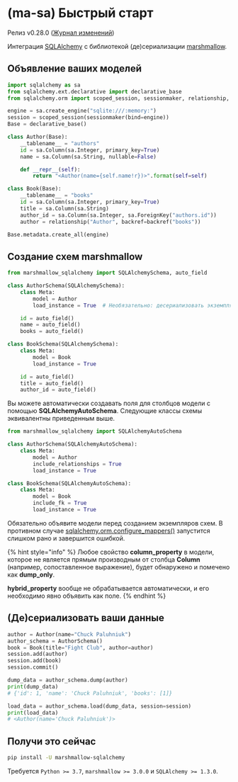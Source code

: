 # (ma-sa) Быстрый старт

Релиз v0.28.0 ([Журнал изменений](ma-sa-informaciya-o-proekte.md#zhurnal-izmenenii))

Интеграция [SQLAlchemy](http://www.sqlalchemy.org/) с библиотекой (де)сериализации [marshmallow](https://marshmallow.readthedocs.io/en/latest/).

## Объявление ваших моделей

```python
import sqlalchemy as sa
from sqlalchemy.ext.declarative import declarative_base
from sqlalchemy.orm import scoped_session, sessionmaker, relationship, backref

engine = sa.create_engine("sqlite:///:memory:")
session = scoped_session(sessionmaker(bind=engine))
Base = declarative_base()

class Author(Base):
    __tablename__ = "authors"
    id = sa.Column(sa.Integer, primary_key=True)
    name = sa.Column(sa.String, nullable=False)

    def __repr__(self):
        return "<Author(name={self.name!r})>".format(self=self)

class Book(Base):
    __tablename__ = "books"
    id = sa.Column(sa.Integer, primary_key=True)
    title = sa.Column(sa.String)
    author_id = sa.Column(sa.Integer, sa.ForeignKey("authors.id"))
    author = relationship("Author", backref=backref("books"))

Base.metadata.create_all(engine)
```

## Создание схем marshmallow

```python
from marshmallow_sqlalchemy import SQLAlchemySchema, auto_field

class AuthorSchema(SQLAlchemySchema):
    class Meta:
        model = Author
        load_instance = True  # Необязательно: десериализовать экземпляры модели

    id = auto_field()
    name = auto_field()
    books = auto_field()

class BookSchema(SQLAlchemySchema):
    class Meta:
        model = Book
        load_instance = True

    id = auto_field()
    title = auto_field()
    author_id = auto_field()
```

Вы можете автоматически создавать поля для столбцов модели с помощью **SQLAlchemyAutoSchema**. Следующие классы схемы эквивалентны приведенным выше.

```python
from marshmallow_sqlalchemy import SQLAlchemyAutoSchema

class AuthorSchema(SQLAlchemyAutoSchema):
    class Meta:
        model = Author
        include_relationships = True
        load_instance = True

class BookSchema(SQLAlchemyAutoSchema):
    class Meta:
        model = Book
        include_fk = True
        load_instance = True
```

Обязательно объявите модели перед созданием экземпляров схем. В противном случае [sqlalchemy.orm.configure\_mappers()](https://docs.sqlalchemy.org/en/latest/orm/mapping\_api.html) запустится слишком рано и завершится ошибкой.

{% hint style="info" %}
Любое свойство **column\_property** в модели, которое не является прямым производным от столбца **Column** (например, сопоставленное выражение), будет обнаружено и помечено как **dump\_only**.

**hybrid\_property** вообще не обрабатывается автоматически, и его необходимо явно объявить как поле.
{% endhint %}

## (Де)сериализовать ваши данные

```python
author = Author(name="Chuck Paluhniuk")
author_schema = AuthorSchema()
book = Book(title="Fight Club", author=author)
session.add(author)
session.add(book)
session.commit()

dump_data = author_schema.dump(author)
print(dump_data)
# {'id': 1, 'name': 'Chuck Paluhniuk', 'books': [1]}

load_data = author_schema.load(dump_data, session=session)
print(load_data)
# <Author(name='Chuck Paluhniuk')>
```

## Получи это сейчас

```bash
pip install -U marshmallow-sqlalchemy
```

Требуется `Python >= 3.7`, `marshmallow >= 3.0.0` и `SQLAlchemy >= 1.3.0`.

